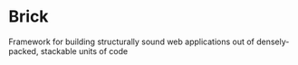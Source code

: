 Brick
=====

Framework for building structurally sound web applications out of densely-packed, stackable units of code